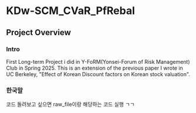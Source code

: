 # KDw-SCM_CVaR_PfRebal

## Project Overview

### Intro

First Long-term Project i did in Y-FoRM(Yonsei-Forum of Risk Management) Club in Spring 2025. This is an extension of the previous paper I wrote in UC Berkeley, "Effect of Korean Discount factors on Korean stock valuation".

### 한국말

코드 돌려보고 싶으면 raw_file이랑 해당하는 코드 실행 ㄱㄱ
